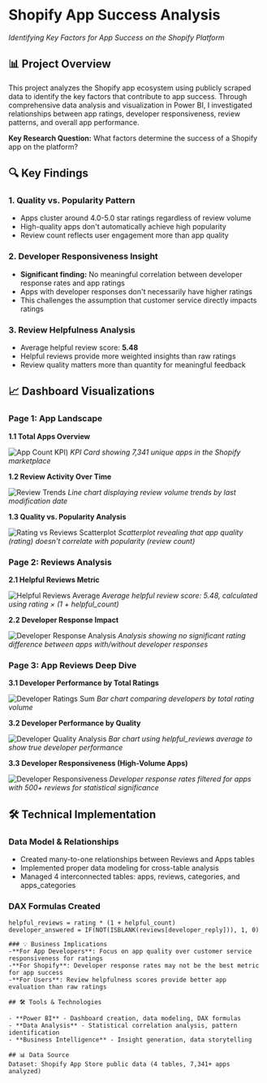 # Shopify App Success Analysis
*Identifying Key Factors for App Success on the Shopify Platform*

## 📊 Project Overview

This project analyzes the Shopify app ecosystem using publicly scraped data to identify the key factors that contribute to app success. Through comprehensive data analysis and visualization in Power BI, I investigated relationships between app ratings, developer responsiveness, review patterns, and overall app performance.

**Key Research Question:** What factors determine the success of a Shopify app on the platform?

## 🔍 Key Findings

### 1. **Quality vs. Popularity Pattern**
- Apps cluster around 4.0-5.0 star ratings regardless of review volume
- High-quality apps don't automatically achieve high popularity
- Review count reflects user engagement more than app quality

### 2. **Developer Responsiveness Insight** 
- **Significant finding:** No meaningful correlation between developer response rates and app ratings
- Apps with developer responses don't necessarily have higher ratings
- This challenges the assumption that customer service directly impacts ratings

### 3. **Review Helpfulness Analysis**
- Average helpful review score: **5.48**
- Helpful reviews provide more weighted insights than raw ratings
- Review quality matters more than quantity for meaningful feedback

## 📈 Dashboard Visualizations

### Page 1: App Landscape

**1.1 Total Apps Overview**

![App Count KPI](https://github.com/eunicemukarage1/Shopify-App-Success-Analysis-/commit/6bfbe43b4ca8e0d7f0b0f1056e033e77bd876b7d#diff-a5fe6c7d17f34647fae640ac20dda8f33f210703bb05c02f882513c802a87b7c))
*KPI Card showing 7,341 unique apps in the Shopify marketplace*

**1.2 Review Activity Over Time**

![Review Trends](https://github.com/eunicemukarage1/Shopify-App-Success-Analysis-/commit/6bfbe43b4ca8e0d7f0b0f1056e033e77bd876b7d#diff-1f1ab82b78b201827c1ffbcd4cc7d35cfa96fa5448a8ed541b15509677d8c363)
*Line chart displaying review volume trends by last modification date*

**1.3 Quality vs. Popularity Analysis**

![Rating vs Reviews Scatterplot](https://github.com/eunicemukarage1/Shopify-App-Success-Analysis-/commit/6bfbe43b4ca8e0d7f0b0f1056e033e77bd876b7d#diff-49b8de7cba95f41b86d1e7e55f015eba89c9f33e2709fdb7ac210f78fad17f50)
*Scatterplot revealing that app quality (rating) doesn't correlate with popularity (review count)*

### Page 2: Reviews Analysis

**2.1 Helpful Reviews Metric**

![Helpful Reviews Average](https://github.com/eunicemukarage1/Shopify-App-Success-Analysis-/commit/6bfbe43b4ca8e0d7f0b0f1056e033e77bd876b7d#diff-04ea899d02ae92e807b82b06fde6a82223cf3d27cb6dc1c2f21a8995aa94cbb2)
*Average helpful review score: 5.48, calculated using rating × (1 + helpful_count)*

**2.2 Developer Response Impact**

![Developer Response Analysis](https://github.com/eunicemukarage1/Shopify-App-Success-Analysis-/commit/6bfbe43b4ca8e0d7f0b0f1056e033e77bd876b7d#diff-19a9bd84f4bee5f497917fcda56c8c907bb6c778dca1cd90e806ed3b5154f6a1)
*Analysis showing no significant rating difference between apps with/without developer responses*

### Page 3: App Reviews Deep Dive

**3.1 Developer Performance by Total Ratings**

![Developer Ratings Sum](https://github.com/eunicemukarage1/Shopify-App-Success-Analysis-/commit/6bfbe43b4ca8e0d7f0b0f1056e033e77bd876b7d#diff-42bcda2a2afa4d410e443b5d38a629231f8c5f9a781502f97b26607275d07bfd)
*Bar chart comparing developers by total rating volume*

**3.2 Developer Performance by Quality**

![Developer Quality Analysis](https://github.com/eunicemukarage1/Shopify-App-Success-Analysis-/commit/6bfbe43b4ca8e0d7f0b0f1056e033e77bd876b7d#diff-c3fb88506fe7de0fdb5bf239be90f14a3c346e3020c99b448d344f64f08bb9ff)
*Bar chart using helpful_reviews average to show true developer performance*

**3.3 Developer Responsiveness (High-Volume Apps)**

![Developer Responsiveness](https://github.com/eunicemukarage1/Shopify-App-Success-Analysis-/commit/6bfbe43b4ca8e0d7f0b0f1056e033e77bd876b7d#diff-d78f6bcc7f6c9ab9fbec29de5ef577bd2a26d74a22e83b20beac532820836975)
*Developer response rates filtered for apps with 500+ reviews for statistical significance*

## 🛠️ Technical Implementation

### Data Model & Relationships
- Created many-to-one relationships between Reviews and Apps tables
- Implemented proper data modeling for cross-table analysis
- Managed 4 interconnected tables: apps, reviews, categories, and apps_categories

### DAX Formulas Created
```dax
helpful_reviews = rating * (1 + helpful_count)
developer_answered = IF(NOT(ISBLANK(reviews[developer_reply])), 1, 0)

### 💡 Business Implications
-**For App Developers**: Focus on app quality over customer service responsiveness for ratings
-**For Shopify**: Developer response rates may not be the best metric for app success
-**For Users**: Review helpfulness scores provide better app evaluation than raw ratings
 
## 🛠️ Tools & Technologies

- **Power BI** - Dashboard creation, data modeling, DAX formulas
- **Data Analysis** - Statistical correlation analysis, pattern identification
- **Business Intelligence** - Insight generation, data storytelling

## 📊 Data Source
Dataset: Shopify App Store public data (4 tables, 7,341+ apps analyzed)
